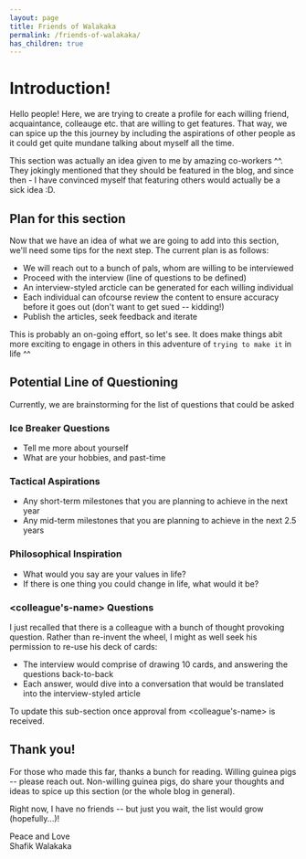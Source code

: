 ```yaml
---
layout: page
title: Friends of Walakaka
permalink: /friends-of-walakaka/
has_children: true 
---
```



# Introduction!
Hello people! Here, we are trying to create a profile for each willing friend, acquaintance, colleauge etc. that are willing to get features. That way, we can spice up the this journey by including the aspirations of other people as it could get quite mundane talking about myself all the time. 

This section was actually an idea given to me by amazing co-workers ^^. They jokingly mentioned that they should be featured in the blog, and since then - I have convinced myself that featuring others would actually be a sick idea :D.

## Plan for this section
Now that we have an idea of what we are going to add into this section, we'll need some tips for the next step. The current plan is as follows:

- We will reach out to a bunch of pals, whom are willing to be interviewed
- Proceed with the interview (line of questions to be defined)
- An interview-styled arcticle can be generated for each willing individual
- Each individual can ofcourse review the content to ensure accuracy before it goes out (don't want to get sued -- kidding!)
- Publish the articles, seek feedback and iterate

This is probably an on-going effort, so let's see. It does make things abit more exciting to engage in others in this adventure of `trying to make it` in life ^^

## Potential Line of Questioning

Currently, we are brainstorming for the list of questions that could be asked

### Ice Breaker Questions
- Tell me more about yourself
- What are your hobbies, and past-time

### Tactical Aspirations
- Any short-term milestones that you are planning to achieve in the next year
- Any mid-term milestones that you are planning to achieve in the next 2.5 years

### Philosophical Inspiration
- What would you say are your values in life?
- If there is one thing you could change in life, what would it be?


### <colleague's-name> Questions
I just recalled that there is a colleague with a bunch of thought provoking question. Rather than re-invent the wheel, I might as well seek his permission to re-use his deck of cards:
- The interview would comprise of drawing 10 cards, and answering the questions back-to-back
- Each answer, would dive into a conversation that would be translated into the interview-styled article

To update this sub-section once approval from <colleague's-name> is received.

## Thank you!

For those who made this far, thanks a bunch for reading. Willing guinea pigs -- please reach out. Non-willing guinea pigs, do share your thoughts and ideas to spice up this section (or the whole blog in general).

Right now, I have no friends -- but just you wait, the list would grow (hopefully...)!

Peace and Love<br>
Shafik Walakaka